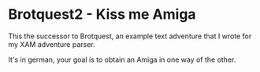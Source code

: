 # Brotquest2 - Kiss me Amiga

This the successor to Brotquest, an example text adventure that I wrote for my XAM adventure parser.

It's in german, your goal is to obtain an Amiga in one way of the other.